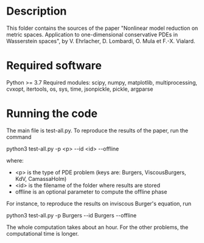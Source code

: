 Description
===========

This folder contains the sources of the paper "Nonlinear model reduction on metric spaces. Application to one-dimensional conservative PDEs in Wasserstein spaces", by V. Ehrlacher, D. Lombardi, O. Mula et F.-X. Vialard.

Required software
=================
Python >= 3.7
Required modules: scipy, numpy, matplotlib, multiprocessing, cvxopt, itertools, os, sys, time, jsonpickle, pickle, argparse

Running the code
=================
The main file is test-all.py. To reproduce the results of the paper, run the command

  python3 test-all.py -p \<p\> --id \<id\> --offline
 
 where:
  -  \<p\> is the type of PDE problem (keys are: Burgers, ViscousBurgers, KdV, CamassaHolm)
  - \<id\> is the filename of the folder where results are stored
  - offline is an optional parameter to compute the offline phase

For instance, to reproduce the results on inviscous Burger's equation, run

  python3 test-all.py -p Burgers --id Burgers --offline
  
The whole computation takes about an hour. For the other problems, the computational time is longer.
